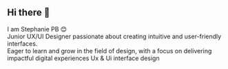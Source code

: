 ## Hi there 👋
 I am Stephanie PB 😊 <br>
Junior UX/UI Designer passionate about creating intuitive and user-friendly interfaces. <br> Eager to learn and grow in the field of design, with a focus on delivering impactful digital experiences
Ux & Ui interface design <br>

<!--
**stphpb/stphpb** is a ✨ _special_ ✨ repository because its `README.md` (this file) appears on your GitHub profile.

Here are some ideas to get you started:

- 🔭 I’m currently working on ...
- 🌱 I’m currently learning ...
- 👯 I’m looking to collaborate on ...
- 🤔 I’m looking for help with ...
- 💬 Ask me about ...
- 📫 How to reach me: ...
- 😄 Pronouns: ...
- ⚡ Fun fact: ...
-->
